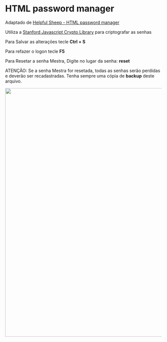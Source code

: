# HTML password manager

Adaptado de <a href="https://helpfulsheep.com/2012-01-20-html-password-manager/" target="_blank">Helpful Sheep - HTML password manager</a>

Utiliza a <a href="http://bitwiseshiftleft.github.io/sjcl/" target="_blank">Stanford Javascript Crypto Library</a> para criptografar as senhas 

Para Salvar as alterações tecle **Ctrl + S**

Para refazer o logon tecle **F5**

Para Resetar a senha Mestra, Digite no lugar da senha: **reset**

ATENÇÃO: Se a senha Mestra for resetada, todas as senhas serão perdidas e deverão ser recadastradas. Tenha sempre uma cópia de **backup** deste arquivo.

<img src="http://alexandrecvieira.droppages.com/images/accounter-ptbr-status.png" width="800">

